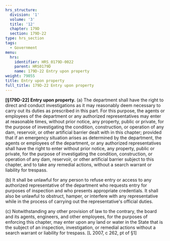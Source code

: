 ```yaml
---
hrs_structure:
  division: '1'
  volume: '3'
  title: '12'
  chapter: 179D
  section: 179D-22
type: hrs_section
tags:
  - Government
menu:
  hrs:
    identifier: HRS_0179D-0022
    parent: HRS0179D
    name: 179D-22 Entry upon property
weight: 79055
title: Entry upon property
full_title: 179D-22 Entry upon property
---
```

**[§179D-22] Entry upon property.** (a) The department shall have the right to direct and conduct investigations as it may reasonably deem necessary to carry out its duties as prescribed in this part. For this purpose, the agents or employees of the department or any authorized representatives may enter at reasonable times, without prior notice, any property, public or private, for the purpose of investigating the condition, construction, or operation of any dam, reservoir, or other artificial barrier dealt with in this chapter; provided that if an emergency situation arises as determined by the department, the agents or employees of the department, or any authorized representatives shall have the right to enter without prior notice, any property, public or private, for the purpose of investigating the condition, construction, or operation of any dam, reservoir, or other artificial barrier subject to this chapter, and to take any remedial actions, without a search warrant or liability for trespass.

(b) It shall be unlawful for any person to refuse entry or access to any authorized representative of the department who requests entry for purposes of inspection and who presents appropriate credentials. It shall also be unlawful to obstruct, hamper, or interfere with any representative while in the process of carrying out the representative's official duties.

(c) Notwithstanding any other provision of law to the contrary, the board and its agents, engineers, and other employees, for the purposes of enforcing this chapter, may enter upon any land or water in the State that is the subject of an inspection, investigation, or remedial actions without a search warrant or liability for trespass. [L 2007, c 262, pt of §1]